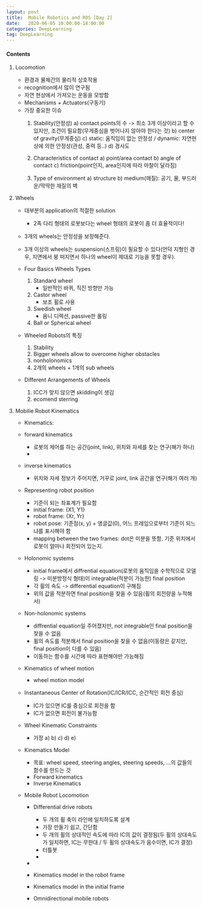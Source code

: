 ```yaml
---
layout: post
title:  Mobile Robotics and ROS [Day 2]
date:   2020-06-05 10:00:00-18:00:00
categories: DeepLearning
tag: DeepLearning
---
```


#### Contents
1. Locomotion
    - 환경과 물체간의 물리적 상호작용  
    - recognition에서 많이 연구됨  
    - 자연 현상에서 가져오는 운동을 모방함  
    - Mechanisms + Actuators(구동기)  
    - 가장 중요한 이슈  
      1) Stability(안정성)
          a) contact points의 수 -> 최소 3개 이상이라고 할 수 있지만, 조건이 필요함(무게중심을 벗어나지 않아야 한다는 것)
          b) center of gravity(무게중심)
          c) static: 움직임이 없는 안정성 / dynamic: 자연현상에 의한 안정성(관성, 중력 등..)
          d) 경사도
         
      2) Characteristics of contact
          a) point/area contact
          b) angle of contact
          c) friction(point인지, area인지에 따라 마찰이 달라짐)

      3) Type of environment
          a) structure
          b) medium(매질): 공기, 물, 부드러운/딱딱한 재질의 벽


2. Wheels
    - 대부분의 application의 적절한 solution
      * 2족 다리 형태의 로봇보다는 wheel 형태의 로봇이 좀 더 효율적이다!  
    - 3개의 wheels는 안정성을 보장해준다.
    - 3개 이상의 wheels는 suspension(스프링)이 필요할 수 있다(언덕 지형인 경우, 지면에서 붕 떠지면서 하나의 wheel이 제대로 기능을 못할 경우).
    - Four Basics Wheels Types
        1) Standard wheel
            + 일반적인 바퀴, 직진 방향만 가능
        2) Castor wheel
            + 보조 휠로 사용
        3) Swedish wheel
            + 옴니 디렉션, passive한 롤링
        4) Ball or Spherical wheel
    
    - Wheeled Robots의 특징
        1) Stability
        2) Bigger wheels allow to overcome higher obstacles
        3) nonholonomics
        4) 2개의 wheels + 1개의 sub wheels

    - Different Arrangements of Wheels
        1) ICC가 맞지 않으면 skidding이 생김
        2) ecomend sterring


3. Mobilie Robot Kinematics
    - Kinematics: 
    - forward kinematics
        + 로봇의 제어를 하는 공간(joint, link), 위치와 자세를 찾는 연구(해가 하나)
        + 
        
    - inverse kinematics
        + 위치와 자세 정보가 주어지면, 거꾸로 joint, link 공간을 연구(해가 여러 개)
        
        
    - Representing robot position
        + 기준이 되는 좌표계가 필요함
        + initial frame: {X1, Y1}
        + robot frame: {Xr, Yr}
        + robot pose: 기준점(x, y) + 앵글값(0), 어느 프레임으로부터 기준이 되느냐를 표시해야 함
        + mapping between the two frames: dot은 미분을 뜻함. 기준 위치에서 로봇이 얼마나 회전되어 있는지.
 
    - Holonomic systems
        + initial frame에서 diffrential equation(로봇의 움직임을 수학적으로 모델링 -> 미분방정식 형태)이 integrable(적분이 가능한) final position
        + 각 휠의 속도 -> differential equation이 구해짐
        + 위의 값을 적분하면 final position을 찾을 수 있음(휠의 회전량을 누적해서)
    
    - Non-holonomic systems
        + diffrential equation일 주어졌지만, not integrable인 final position을 찾을 수 없음
        + 휠의 속도를 적분해서 final position을 찾을 수 없음(이동량은 같지만, final position이 다를 수 있음)
        + 이동하는 함수를 시간에 따라 표현해야만 가능해짐
        
        
    - Kinematics of wheel motion
        + wheel motion model
        
    - Instantaneous Center of Rotation(IC/ICR/ICC, 순간적인 회전 중심)
        + IC가 있으면 IC를 중심으로 회전을 함
        + IC가 없으면 회전이 불가능함

    - Wheel Kinematic Constraints
        + 가정
            a) 
            b) 
            c) 
            d) 
            e) 
    
    - Kinematics Model
        + 목표: wheel speed, steering angles, steering speeds, ...의 값들의 함수를 만드는 것
        + Forward kinematics
            <img>
        + Inverse Kinematics
            <img>
    
    - Mobile Robot Locomotion
        + Differential drive robots
            - 두 개의 휠 축이 라인에 일치하도록 설계
            - 가장 만들기 쉽고, 간단함
            - 두 개의 휠의 상대적인 속도에 따라 IC의 값이 결정됨(두 휠의 상대속도가 일치하면, IC는 무한대 / 두 휠의 상대속도가 음수이면, IC가 결정)
            - 터틀봇
            - 
        
        + 

        + Kinematics model in the robot frame
        + Kinematics model in the initial frame

        + Omnidirectional mobile robots















